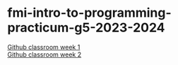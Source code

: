 # fmi-intro-to-programming-practicum-g5-2023-2024

[Github classroom week 1](https://classroom.github.com/a/cKQrJJYP)<br>
[Github classroom week 2](https://classroom.github.com/a/6SQREmZX)
